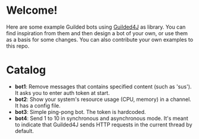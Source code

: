 # Welcome!
Here are some example Guilded bots using [Guilded4J](https://github.com/MCUmbrella/Guilded4J) as library. You can find inspiration from them and then design a bot of your own, or use them as a basis for some changes. You can also contribute your own examples to this repo.
# Catalog
- **bot1**: Remove messages that contains specified content (such as 'sus'). It asks you to enter auth token at start.
- **bot2**: Show your system's resource usage (CPU, memory) in a channel. It has a config file.
- **bot3**: Simple ping-pong bot. The token is hardcoded.
- **bot4**: Send 1 to 10 in synchronous and asynchronous mode. It's meant to indicate that Guilded4J sends HTTP requests in the current thread by default.
